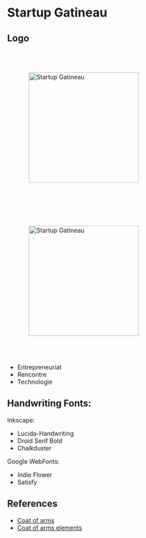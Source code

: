 # Startup Gatineau

## Logo

<img src="https://raw.github.com/daneroo/StartupGatineau-logo/master/ebauche1.png"  width="256" alt="Startup Gatineau" style="margin:50px">
<img src="https://raw.github.com/daneroo/StartupGatineau-logo/master/ebauche2.png"  width="256" alt="Startup Gatineau" style="margin:50px">

* Entrepreneuriat
* Rencontre
* Technologie

## Handwriting Fonts: 

Inkscape:

* Lucida-Handwriting
* Droid Serif Bold
* Chalkduster

Google WebFonts:

* Indie Flower
* Satisfy

## References

* [Coat of arms](http://commons.wikimedia.org/wiki/Category:SVG_coats_of_arms)
* [Coat of arms elements](http://commons.wikimedia.org/wiki/Category:SVG_coat_of_arms_elements)